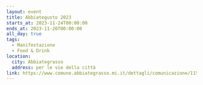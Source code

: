 ```yaml
---
layout: event
title: Abbiategusto 2023
starts_at: 2023-11-24T00:00:00
ends_at: 2023-11-26T00:00:00
all_day: true
tags:
  - Manifestazione
  - Food & Drink
location:
  city: Abbiategrasso
  address: per le vie della città
link: https://www.comune.abbiategrasso.mi.it/dettagli/comunicazione/1152
---
```

